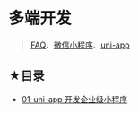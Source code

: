 # 多端开发

> [FAQ](./faq.md)、[微信小程序](./mini-program.md)、[uni-app](./uni-app.md)

## ★目录

- [01-uni-app 开发企业级小程序](./01/README.md)


